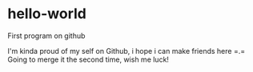 # hello-world
First program on github

I'm kinda proud of my self on Github, i hope i can make friends here =.=
Going to merge it the second time, wish me luck!
